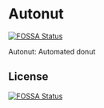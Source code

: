 # Autonut
[![FOSSA Status](https://app.fossa.io/api/projects/git%2Bgithub.com%2Fcodingsquare%2FAutonut.svg?type=shield)](https://app.fossa.io/projects/git%2Bgithub.com%2Fcodingsquare%2FAutonut?ref=badge_shield)

Autonut: Automated donut


## License
[![FOSSA Status](https://app.fossa.io/api/projects/git%2Bgithub.com%2Fcodingsquare%2FAutonut.svg?type=large)](https://app.fossa.io/projects/git%2Bgithub.com%2Fcodingsquare%2FAutonut?ref=badge_large)